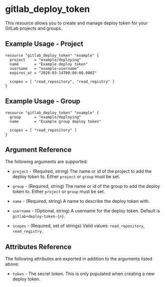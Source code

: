 # gitlab\_deploy\_token

This resource allows you to create and manage deploy token for your GitLab projects and groups.


## Example Usage - Project

```hcl
resource "gitlab_deploy_token" "example" {
  project    = "example/deploying"
  name       = "Example deploy token"
  username   = "example-username"
  expires_at = "2020-03-14T00:00:00.000Z"
  
  scopes = [ "read_repository", "read_registry" ]
}
```

## Example Usage - Group

```hcl
resource "gitlab_deploy_token" "example" {
  group      = "example/deploying"
  name       = "Example group deploy token"
  
  scopes = [ "read_repository" ]
}
```

## Argument Reference

The following arguments are supported:

* `project` - (Required, string) The name or id of the project to add the deploy token to.
  Either `project` or `group` must be set.

* `group` - (Required, string) The name or id of the group to add the deploy token to.
  Either `project` or `group` must be set.

* `name` - (Required, string) A name to describe the deploy token with.

* `username` - (Optional, string) A username for the deploy token. Default is `gitlab+deploy-token-{n}`.

* `scopes` - (Required, set of strings) Valid values: `read_repository`, `read_registry`.

## Attributes Reference

The following attributes are exported in addition to the arguments listed above:

* `token` - The secret token. This is only populated when creating a new deploy token.
